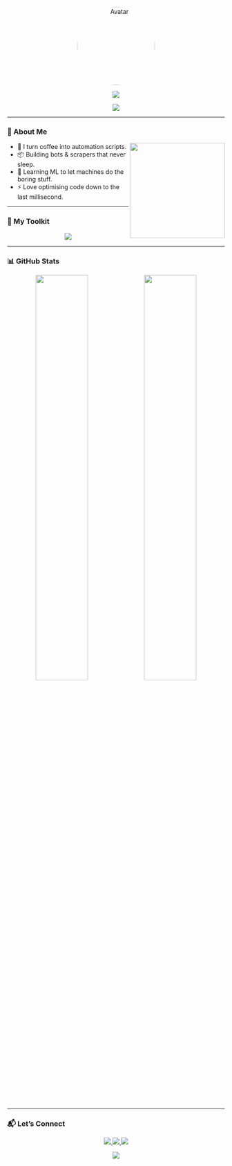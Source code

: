 <!-- ━━━━━━━ MALUKUCYBER – SPINNING ID ━━━━━━━ -->
<p align="center">
  <img src="https://avatars.githubusercontent.com/u/54681088?v=4" width="180" style="border-radius:50%; animation:spin 4s linear infinite;" alt="Avatar"/>
</p>


<p align="center">
  <img src="https://readme-typing-svg.herokuapp.com/?font=Poppins&size=24&duration=2000&center=true&vCenter=true&width=500&lines=Hi!+I'm+Malukucyber;Web+Programmer;Web+Scraping+Addict;Android+Enthusiast&center=true&color=green"/>
</p>

<p align="center">
  <a href="https://github.com/malukucyber">
    <img src="https://komarev.com/ghpvc/?username=malukucyber&style=flat-square&color=06ffa5&label=Profile+Views"/>
  </a>
</p>

---

### 👋 About Me
<p align="center">
  <img align="right" width="220" src="https://cdn.dribbble.com/users/1162077/screenshots/3848914/programmer.gif"/>
</p>

- 🔧 I turn coffee into automation scripts.  
- 📦 Building bots & scrapers that never sleep.  
- 🌱 Learning ML to let machines do the boring stuff.  
- ⚡ Love optimising code down to the last millisecond.

---

### 🧰 My Toolkit
<p align="center">
  <img src="https://skillicons.dev/icons?i=js,php,nodejs,kotlin,postgres,docker,githubactions&theme=dark&perline=4"/>
</p>

---

### 📊 GitHub Stats
<p align="center">
  <img src="https://github-readme-stats.vercel.app/api?username=malukucyber&show_icons=true&title_color=06ffa5&icon_color=01befe&text_color=333&bg_color=ffffff00&hide_border=true&ring_color=ff6b6b" width="49%"/>
  <img src="https://github-readme-stats.vercel.app/api/top-langs/?username=malukucyber&layout=compact&title_color=06ffa5&icon_color=01befe&text_color=333&bg_color=ffffff00&hide_border=true&langs_count=6" width="49%"/>
</p>

---

### 📬 Let’s Connect
<p align="center">
  <a href="mailto:malukucyber@gmail.com">
    <img src="https://img.shields.io/badge/Gmail-D14836?style=for-the-badge&logo=gmail&logoColor=white"/>
  </a>
  <a href="https://t.me/malukucyber">
    <img src="https://img.shields.io/badge/Telegram-0088cc?style=for-the-badge&logo=telegram&logoColor=white"/>
  </a>
  <a href="https://instagram.com/malukucyber">
    <img src="https://img.shields.io/badge/Instagram-E4405F?style=for-the-badge&logo=instagram&logoColor=white"/>
  </a>
</p>

<p align="center">
  <img src="https://capsule-render.vercel.app/api?type=waving&color=gradient:01befe:06ffa5&height=100&section=footer"/>
</p>

